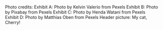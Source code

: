 Photo credits:
Exhibit A: Photo by Kelvin Valerio from Pexels
Exhibit B: Photo by Pixabay from Pexels
Exhibit C: Photo by Henda Watani from Pexels
Exhibit D: Photo by Matthias Oben from Pexels
Header picture: My cat, Cherry!